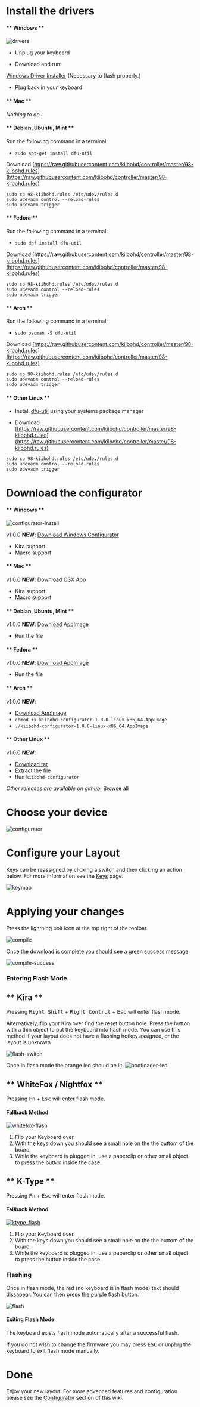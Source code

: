 # Install the drivers

<!-- tabs:start -->

#### ** Windows **

![drivers](./images/drivers.png ':size=400%')

 - Unplug your keyboard

 - Download and run:

[Windows Driver Installer](https://github.com/kiibohd/kiidrv/releases/download/v1.5.3-kiidrv/KiibohdDrivers.msi) (Necessary to flash properly.)

 - Plug back in your keyboard

#### ** Mac **

*Nothing to do.*

#### ** Debian, Ubuntu, Mint **

Run the following command in a terminal:

 - `sudo apt-get install dfu-util`

Download [https://raw.githubusercontent.com/kiibohd/controller/master/98-kiibohd.rules](https://raw.githubusercontent.com/kiibohd/controller/master/98-kiibohd.rules)

```
sudo cp 98-kiibohd.rules /etc/udev/rules.d
sudo udevadm control --reload-rules
sudo udevadm trigger
```

#### ** Fedora **

Run the following command in a terminal:

 - `sudo dnf install dfu-util`

Download [https://raw.githubusercontent.com/kiibohd/controller/master/98-kiibohd.rules](https://raw.githubusercontent.com/kiibohd/controller/master/98-kiibohd.rules)

```
sudo cp 98-kiibohd.rules /etc/udev/rules.d
sudo udevadm control --reload-rules
sudo udevadm trigger
```

#### ** Arch **

Run the following command in a terminal:

 - `sudo pacman -S dfu-util`

Download [https://raw.githubusercontent.com/kiibohd/controller/master/98-kiibohd.rules](https://raw.githubusercontent.com/kiibohd/controller/master/98-kiibohd.rules)

```
sudo cp 98-kiibohd.rules /etc/udev/rules.d
sudo udevadm control --reload-rules
sudo udevadm trigger
```

#### ** Other Linux **

- Install [dfu-util](http://dfu-util.sourceforge.net) using your systems package manager

- Download [https://raw.githubusercontent.com/kiibohd/controller/master/98-kiibohd.rules](https://raw.githubusercontent.com/kiibohd/controller/master/98-kiibohd.rules)

```
sudo cp 98-kiibohd.rules /etc/udev/rules.d
sudo udevadm control --reload-rules
sudo udevadm trigger
```

<!-- tabs:end -->

# Download the configurator

<!-- tabs:start -->

#### ** Windows **

![configurator-install](./images/Configurator/install.png)

v1.0.0 **NEW**: [Download Windows Configurator](https://github.com/kiibohd/configurator/releases/download/v1.0.0/kiibohd-configurator-1.0.0-win.exe)

 - Kira support
 - Macro support

#### ** Mac **

v1.0.0 **NEW**: [Download OSX App](https://github.com/kiibohd/configurator/releases/download/v1.0.0/kiibohd-configurator-1.0.0-mac.dmg)

 - Kira support
 - Macro support

#### ** Debian, Ubuntu, Mint **

v1.0.0 **NEW**: [Download AppImage](https://github.com/kiibohd/configurator/releases/download/v0.4.1/kiibohd-configurator-0.4.1.tar.g://github.com/kiibohd/configurator/releases/download/v1.0.0/kiibohd-configurator-1.0.0-linux-x86_64.AppImage)
 - Run the file

#### ** Fedora **

v1.0.0 **NEW**: [Download AppImage](https://github.com/kiibohd/configurator/releases/download/v0.4.1/kiibohd-configurator-0.4.1.tar.g://github.com/kiibohd/configurator/releases/download/v1.0.0/kiibohd-configurator-1.0.0-linux-x86_64.AppImage)
 - Run the file

#### ** Arch **

v1.0.0 **NEW**:
 - [Download AppImage](https://github.com/kiibohd/configurator/releases/download/v0.4.1/kiibohd-configurator-0.4.1.tar.g://github.com/kiibohd/configurator/releases/download/v1.0.0/kiibohd-configurator-1.0.0-linux-x86_64.AppImage)
 - `chmod +x kiibohd-configurator-1.0.0-linux-x86_64.AppImage`
 - `./kiibohd-configurator-1.0.0-linux-x86_64.AppImage`

#### ** Other Linux **

v1.0.0 **NEW**:
 - [Download tar](https://github.com/kiibohd/configurator/releases/download/v1.0.0/kiibohd-configurator-1.0.0-linux-x64.tar.gz)
 - Extract the file
 - Run `kiibohd-configurator`

<!-- tabs:end -->

*Other releases are available on github:* [Browse all](https://github.com/kiibohd/configurator/releases)

# Choose your device

![configurator](./images/configurator-home.png "Configurator")

# Configure your Layout

Keys can be reassigned by clicking a switch and then clicking an action below. For more information see the [Keys](Configurator/Keys.md) page.

![keymap](./images/configurator-keymap.png "Configurator Keymap")

# Applying your changes

Press the lightning bolt icon at the top right of the toolbar.

![compile](./images/configurator-compile.png "Compile Button")

Once the download is complete you should see a green success message

![compile-success](./images/configurator-compile-success.png "Compile Success Toast")

### Entering Flash Mode.

<!-- tabs:start -->

## ** Kira **

Pressing <kbd>Right Shift</kbd> + <kbd>Right Control</kbd> + <kbd>Esc</kbd> will enter flash mode.

Alternatively, flip your Kira over find the reset button hole. Press the button with a thin object to put the keyboard into flash mode. You can use this method if your layout does not have a flashing hotkey assigned, or the layout is unknown.

![flash-switch](./images/reset%20button.jpg 'Flash Button')

Once in flash mode the orange led should be lit.
![bootloader-led](https://cdn.discordapp.com/attachments/325093040500768779/536057903631695882/IMG_20190118_214221278.jpg)

## ** WhiteFox / Nightfox **

Pressing <kbd>Fn</kbd> + <kbd>Esc</kbd> will enter flash mode.

#### Fallback Method

[![whitefox-flash](https://img.youtube.com/vi/okFwGmpq70Y/0.jpg)](https://www.youtube.com/watch?v=okFwGmpq70Y "WhiteFox Flashing Button Demonstration")

1.  Flip your Keyboard over.
2.  With the keys down you should see a small hole on the the buttom of the board.
3.  While the keyboard is plugged in, use a paperclip or other small object to press the button inside the case.

## ** K-Type **

Pressing <kbd>Fn</kbd> + <kbd>Esc</kbd> will enter flash mode.

#### Fallback Method

[![ktype-flash](https://img.youtube.com/vi/i5wFVnEJcok/0.jpg)](https://www.youtube.com/watch?v=i5wFVnEJcok "WhiteFox Flashing Button Demonstration")

1.  Flip your Keyboard over.
2.  With the keys down you should see a small hole on the the buttom of the board.
3.  While the keyboard is plugged in, use a paperclip or other small object to press the button inside the case.

<!-- tabs:end -->

### Flashing

Once in flash mode, the red (no keyboard is in flash mode) text should dissapear.
You can then press the purple flash button.

![flash](./images/configurator-flash.png "Compile Button")

#### Exiting Flash Mode

The keyboard exists flash mode automatically after a successful flash.

If you do not wish to change the firmware you may press <kbd>ESC</kbd> or unplug the keyboard to exit flash mode manually.

# Done

Enjoy your new layout. For more advanced features and configuration please see the [Configurator](Configurator.md#customization) section of this wiki.

